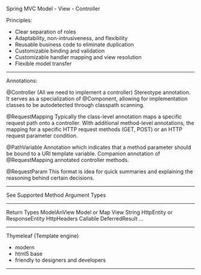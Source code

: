 Spring MVC
Model - View - Controller

Principles:

- Clear separation of roles
- Adaptability, non-intrusiveness, and flexibility
- Reusable business code to eliminate duplication
- Customizable binding and validation
- Customizable handler mapping and view resolution
- Flexible model transfer

------

Annotations:

@Controller (All we need to implement a controller)
Stereotype annotation. It serves as a specialization of @Component,
allowing for implementation classes to be autodetected through classpath scanning.

@RequestMapping
Typically the class-level annotation maps a specific request path onto a controller.
With additional method-level annotations, the mapping for a specific HTTP request methods
(GET, POST) or an HTTP request parameter condition.

@PathVariable
Annotation which indicates that a method parameter should be bound to a URI template variable.
Companion annotation of @RequestMapping annotated controller methods.

@RequestParam
This format is idea for quick summaries and explaining the reasoning behind certain decisions.

------

See Supported Method Argument Types

------

Return Types
ModelAnView
Model or Map
View
String
HttpEntity<?> or ResponseEntity <?>
HttpHeaders
Callable
DeferredResult
...

------

Thymeleaf (Template engine)
- modern
- html5 base
- friendly to designers and developers

------



